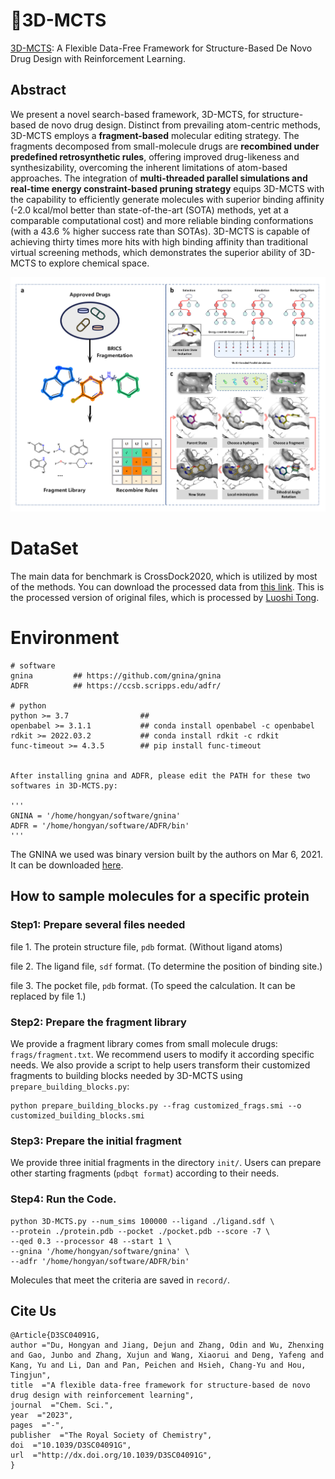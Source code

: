 # :loudspeaker:3D-MCTS
[3D-MCTS](https://pubs.rsc.org/en/content/articlelanding/2023/SC/D3SC04091G): A Flexible Data-Free Framework for Structure-Based De Novo Drug Design with Reinforcement Learning.

## Abstract

We present a novel search-based framework, 3D-MCTS, for structure-based de novo drug design. Distinct from prevailing atom-centric methods, 3D-MCTS employs a **fragment-based** molecular editing strategy. The fragments decomposed from small-molecule drugs are **recombined under predefined retrosynthetic rules**, offering improved drug-likeness and synthesizability, overcoming the inherent limitations of atom-based approaches. The integration of **multi-threaded parallel simulations and real-time energy constraint-based pruning strategy** equips 3D-MCTS with the capability to efficiently generate molecules with superior binding affinity (-2.0 kcal/mol better than state-of-the-art (SOTA) methods, yet at a comparable computational cost) and more reliable binding conformations (with a 43.6 % higher success rate than SOTAs). 3D-MCTS is capable of achieving thirty times more hits with high binding affinity than traditional virtual screening methods, which demonstrates the superior ability of 3D-MCTS to explore chemical space.

![error](https://github.com/Brian-hongyan/3D-MCTS/blob/main/method.jpg)

# DataSet
The main data for benchmark is CrossDock2020, which is utilized by most of the methods. You can download the processed data from [this link](https://drive.google.com/drive/folders/1CzwxmTpjbrt83z_wBzcQncq84OVDPurM). This is the processed version of original files, which is processed by [Luoshi Tong](https://github.com/luost26/3D-Generative-SBDD/tree/main/data). 
# Environment
```
# software
gnina         ## https://github.com/gnina/gnina
ADFR          ## https://ccsb.scripps.edu/adfr/

# python
python >= 3.7                ## 
openbabel >= 3.1.1           ## conda install openbabel -c openbabel
rdkit >= 2022.03.2           ## conda install rdkit -c rdkit
func-timeout >= 4.3.5        ## pip install func-timeout


After installing gnina and ADFR, please edit the PATH for these two softwares in 3D-MCTS.py:

'''
GNINA = '/home/hongyan/software/gnina'
ADFR = '/home/hongyan/software/ADFR/bin'
'''

```
The GNINA we used was binary version built by the authors on Mar 6, 2021. It can be downloaded [here](https://drive.google.com/file/d/1m6Uf3ALlEnvgztEzZrcy7gVO4Ag7VI6-/view?usp=drive_link).

## How to sample molecules for a specific protein

### Step1: Prepare several files needed

file 1. The protein structure file, ```pdb``` format. (Without ligand atoms)

file 2. The ligand file, ```sdf``` format. (To determine the position of binding site.)

file 3. The pocket file, ```pdb``` format. (To speed the calculation. It can be replaced by file 1.)

### Step2: Prepare the fragment library

We provide a fragment library comes from small molecule drugs: ```frags/fragment.txt```. We recommend users to modify it according specific needs.
We also provide a script to help users transform their customized fragments to building blocks needed by 3D-MCTS using ```prepare_building_blocks.py```:

```
python prepare_building_blocks.py --frag customized_frags.smi --o customized_building_blocks.smi
```

### Step3: Prepare the initial fragment

We provide three initial fragments in the directory ```init/```. Users can prepare other starting fragments (```pdbqt format```) according to their needs.

### Step4: Run the Code.

```
python 3D-MCTS.py --num_sims 100000 --ligand ./ligand.sdf \
--protein ./protein.pdb --pocket ./pocket.pdb --score -7 \
--qed 0.3 --processor 48 --start 1 \
--gnina '/home/hongyan/software/gnina' \
--adfr '/home/hongyan/software/ADFR/bin'
```

Molecules that meet the criteria are saved in ```record/```.

## Cite Us
```
@Article{D3SC04091G,
author ="Du, Hongyan and Jiang, Dejun and Zhang, Odin and Wu, Zhenxing and Gao, Junbo and Zhang, Xujun and Wang, Xiaorui and Deng, Yafeng and Kang, Yu and Li, Dan and Pan, Peichen and Hsieh, Chang-Yu and Hou, Tingjun",
title  ="A flexible data-free framework for structure-based de novo drug design with reinforcement learning",
journal  ="Chem. Sci.",
year  ="2023",
pages  ="-",
publisher  ="The Royal Society of Chemistry",
doi  ="10.1039/D3SC04091G",
url  ="http://dx.doi.org/10.1039/D3SC04091G",
}
```
